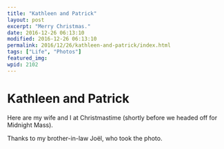 ```yaml
---
title: "Kathleen and Patrick"
layout: post
excerpt: "Merry Christmas."
date: 2016-12-26 06:13:10
modified: 2016-12-26 06:13:10
permalink: 2016/12/26/kathleen-and-patrick/index.html
tags: ["Life", "Photos"]
featured_img: 
wpid: 2102
---
```


# Kathleen and Patrick

Here are my wife and I at Christmastime (shortly before we headed off for Midnight Mass).

Thanks to my brother-in-law Joël, who took the photo.